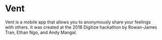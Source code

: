 # Vent
Vent is a mobile app that allows you to anonymously share your feelings with others. It was created at the 2018 Digitize hackathon by Rowan-James Tran, Ethan Ngo, and Andy Mangal.
